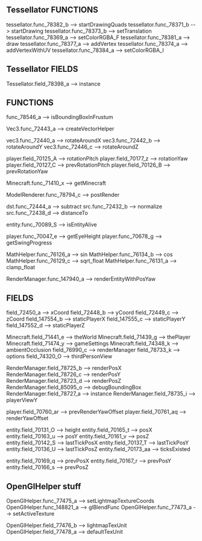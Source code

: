## Tessellator FUNCTIONS
tessellator.func_78382_b --> startDrawingQuads
tessellator.func_78371_b --> startDrawing
tessellator.func_78373_b --> setTranslation
tessellator.func_78369_a --> setColorRGBA_F
tessellator.func_78381_a --> draw
tessellator.func_78377_a --> addVertex
tessellator.func_78374_a --> addVertexWithUV
tessellator.func_78384_a --> setColorRGBA_I

## Tessellator FIELDS
Tessellator.field_78398_a --> instance

## FUNCTIONS
func_78546_a --> isBoundingBoxInFrustum

Vec3.func_72443_a --> createVectorHelper

vec3.func_72440_a --> rotateAroundX
vec3.func_72442_b --> rotateAroundY
vec3.func_72446_c --> rotateAroundZ

player.field_70125_A --> rotationPitch
player.field_70177_z --> rotationYaw
player.field_70127_C --> prevRotationPitch
player.field_70126_B --> prevRotationYaw

Minecraft.func_71410_x --> getMinecraft

ModelRenderer.func_78794_c --> postRender

dst.func_72444_a --> subtract
src.func_72432_b --> normalize
src.func_72438_d --> distanceTo

entity.func_70089_S --> isEntityAlive

player.func_70047_e --> getEyeHeight
player.func_70678_g --> getSwingProgress

MathHelper.func_76126_a --> sin
MathHelper.func_76134_b --> cos
MathHelper.func_76129_c --> sqrt_float
MathHelper.func_76131_a --> clamp_float

RenderManager.func_147940_a --> renderEntityWithPosYaw

## FIELDS
field_72450_a --> xCoord
field_72448_b	 --> yCoord
field_72449_c --> zCoord
field_147554_b --> staticPlayerX
field_147555_c --> staticPlayerY
field_147552_d --> staticPlayerZ

Minecraft.field_71441_e --> theWorld
Minecraft.field_71439_g --> thePlayer
Minecraft.field_71474_y --> gameSettings
Minecraft.field_74348_k --> ambientOcclusion
field_76990_c --> renderManager
field_78733_k --> options
field_74320_O --> thirdPersonView

RenderManager.field_78725_b --> renderPosX
RenderManager.field_78726_c --> renderPosY
RenderManager.field_78723_d --> renderPosZ
RenderManager.field_85095_o --> debugBoundingBox
RenderManager.field_78727_a --> instance
RenderManager.field_78735_i --> playerViewY

player.field_70760_ar --> prevRenderYawOffset
player.field_70761_aq --> renderYawOffset

entity.field_70131_O --> height
entity.field_70165_t --> posX
entity.field_70163_u --> posY
entity.field_70161_v --> posZ
entity.field_70142_S --> lastTickPosX
entity.field_70137_T --> lastTickPosY
entity.field_70136_U --> lastTickPosZ
entity.field_70173_aa --> ticksExisted

entity.field_70169_q --> prevPosX
entity.field_70167_r --> prevPosY
entity.field_70166_s --> prevPosZ


## OpenGlHelper stuff
OpenGlHelper.func_77475_a --> setLightmapTextureCoords
OpenGlHelper.func_148821_a --> glBlendFunc
OpenGlHelper.func_77473_a --> setActiveTexture

OpenGlHelper.field_77476_b --> lightmapTexUnit
OpenGlHelper.field_77478_a --> defaultTexUnit


